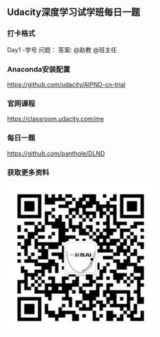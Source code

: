 ## Udacity深度学习试学班每日一题

### 打卡格式
 Day1 -学号
 问题：
 答案:
 @助教 @班主任
 
### Anaconda安装配置
https://github.com/udacity/AIPND-cn-trial

### 官网课程
https://classroom.udacity.com/me

### 每日一题
https://github.com/panthole/DLND

### 获取更多资料
![微信公众号](./assets/qrcode.jpg)
